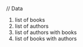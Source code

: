 // Data

1. list of books
2. list of authors
3. list of authors with books
4. list of books with authors
